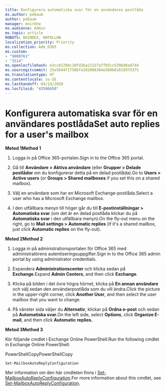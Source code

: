 ```yaml
---
title: Konfigurera automatiska svar för en användares postlåda
ms.author: pebaum
author: pebaum
manager: mnirkhe
ms.audience: Admin
ms.topic: article
ROBOTS: NOINDEX, NOFOLLOW
localization_priority: Priority
ms.collection: Adm_O365
ms.custom:
- "9000761"
- "3514"
ms.openlocfilehash: e3cc01298c10fd3ba21327a7fb5cc5396d0ad74d
ms.sourcegitcommit: 23e5b94f1758bfe202008384e300b81816975375
ms.translationtype: HT
ms.contentlocale: sv-SE
ms.lasthandoff: 04/14/2020
ms.locfileid: "43506650"
---
```

# <a name="set-auto-replies-for-a-users-mailbox"></a><span data-ttu-id="2796f-102">Konfigurera automatiska svar för en användares postlåda</span><span class="sxs-lookup"><span data-stu-id="2796f-102">Set auto replies for a user's mailbox</span></span>

<span data-ttu-id="2796f-103">**Metod 1**</span><span class="sxs-lookup"><span data-stu-id="2796f-103">**Method 1**</span></span>

1. <span data-ttu-id="2796f-104">Logga in på Office 365-portalen.</span><span class="sxs-lookup"><span data-stu-id="2796f-104">Sign in to the Office 365 portal.</span></span>

2. <span data-ttu-id="2796f-105">Gå till **Användare > Aktiva användare** (eller **Grupper > Delade postlådor** om du konfigurerar detta på en delad postlåda).</span><span class="sxs-lookup"><span data-stu-id="2796f-105">Go to **Users > Active users** (or **Groups > Shared mailboxes** if you set this on a shared mailbox).</span></span>

3. <span data-ttu-id="2796f-106">Välj en användare som har en Microsoft Exchange-postlåda.</span><span class="sxs-lookup"><span data-stu-id="2796f-106">Select a user who has a Microsoft Exchange mailbox.</span></span>

4. <span data-ttu-id="2796f-107">I den utfällbara menyn till höger går du till **E-postinställningar > Automatiska svar** (om det är en delad postlåda klickar du på **Automatiska svar** i den utfällbara menyn).</span><span class="sxs-lookup"><span data-stu-id="2796f-107">On the fly-out menu on the right, go to **Mail settings > Automatic replies** (if it's a shared mailbox, just click **Automatic replies** on the fly-out).</span></span>

<span data-ttu-id="2796f-108">**Metod 2**</span><span class="sxs-lookup"><span data-stu-id="2796f-108">**Method 2**</span></span>

1. <span data-ttu-id="2796f-109">Logga in på administrationsportalen för Office 365 med administratörens autentiseringsuppgifter.</span><span class="sxs-lookup"><span data-stu-id="2796f-109">Sign in to the Office 365 admin portal by using administrator credentials.</span></span>

2. <span data-ttu-id="2796f-110">Expandera **Administrationscenter** och klicka sedan på **Exchange**.</span><span class="sxs-lookup"><span data-stu-id="2796f-110">Expand **Admin Centers**, and then click **Exchange**.</span></span>

3. <span data-ttu-id="2796f-111">Klicka på bilden i det övre högra hörnet, klicka på **En annan användare** och välj sedan den användarpostlåda som du vill ändra.</span><span class="sxs-lookup"><span data-stu-id="2796f-111">Click the picture in the upper-right corner, click **Another User**, and then select the user mailbox that you want to change.</span></span>

4. <span data-ttu-id="2796f-112">På vänster sida väljer du **Alternativ**, klickar på **Ordna e-post** och sedan på **Automatiska svar.**</span><span class="sxs-lookup"><span data-stu-id="2796f-112">On the left side, select **Options**, click **Organize E-mail**, and then click **Automatic replies.**</span></span>

<span data-ttu-id="2796f-113">**Metod 3**</span><span class="sxs-lookup"><span data-stu-id="2796f-113">**Method 3**</span></span>

<span data-ttu-id="2796f-114">Kör följande cmdlet i Exchange Online PowerShell:</span><span class="sxs-lookup"><span data-stu-id="2796f-114">Run the following cmdlet in Exchange Online PowerShell:</span></span>

<span data-ttu-id="2796f-115">PowerShellCopy</span><span class="sxs-lookup"><span data-stu-id="2796f-115">PowerShellCopy</span></span>

    Set-MailboxAutoReplyConfiguration

<span data-ttu-id="2796f-116">Mer information om den här cmdleten finns i [Set-MailboxAutoReplyConfiguration](https://docs.microsoft.com/powershell/module/exchange/mailboxes/set-mailboxautoreplyconfiguration).</span><span class="sxs-lookup"><span data-stu-id="2796f-116">For more information about this cmdlet, see [Set-MailboxAutoReplyConfiguration](https://docs.microsoft.com/powershell/module/exchange/mailboxes/set-mailboxautoreplyconfiguration).</span></span>
